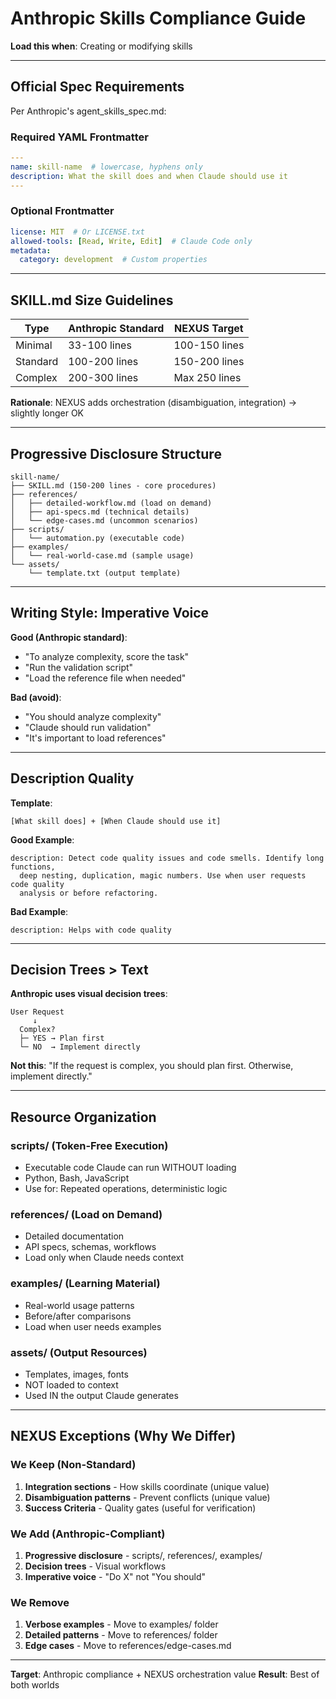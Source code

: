# Anthropic Skills Compliance Guide

**Load this when**: Creating or modifying skills

---

## Official Spec Requirements

Per Anthropic's agent_skills_spec.md:

### Required YAML Frontmatter
```yaml
---
name: skill-name  # lowercase, hyphens only
description: What the skill does and when Claude should use it
---
```

### Optional Frontmatter
```yaml
license: MIT  # Or LICENSE.txt
allowed-tools: [Read, Write, Edit]  # Claude Code only
metadata:
  category: development  # Custom properties
```

---

## SKILL.md Size Guidelines

| Type | Anthropic Standard | NEXUS Target |
|------|-------------------|--------------|
| Minimal | 33-100 lines | 100-150 lines |
| Standard | 100-200 lines | 150-200 lines |
| Complex | 200-300 lines | Max 250 lines |

**Rationale**: NEXUS adds orchestration (disambiguation, integration) → slightly longer OK

---

## Progressive Disclosure Structure

```
skill-name/
├── SKILL.md (150-200 lines - core procedures)
├── references/
│   ├── detailed-workflow.md (load on demand)
│   ├── api-specs.md (technical details)
│   └── edge-cases.md (uncommon scenarios)
├── scripts/
│   └── automation.py (executable code)
├── examples/
│   └── real-world-case.md (sample usage)
└── assets/
    └── template.txt (output template)
```

---

## Writing Style: Imperative Voice

**Good (Anthropic standard)**:
- "To analyze complexity, score the task"
- "Run the validation script"
- "Load the reference file when needed"

**Bad (avoid)**:
- "You should analyze complexity"
- "Claude should run validation"
- "It's important to load references"

---

## Description Quality

**Template**:
```
[What skill does] + [When Claude should use it]
```

**Good Example**:
```
description: Detect code quality issues and code smells. Identify long functions,
  deep nesting, duplication, magic numbers. Use when user requests code quality
  analysis or before refactoring.
```

**Bad Example**:
```
description: Helps with code quality
```

---

## Decision Trees > Text

**Anthropic uses visual decision trees**:

```
User Request
     ↓
  Complex?
  ├─ YES → Plan first
  └─ NO  → Implement directly
```

**Not this**:
"If the request is complex, you should plan first. Otherwise, implement directly."

---

## Resource Organization

### scripts/ (Token-Free Execution)
- Executable code Claude can run WITHOUT loading
- Python, Bash, JavaScript
- Use for: Repeated operations, deterministic logic

### references/ (Load on Demand)
- Detailed documentation
- API specs, schemas, workflows
- Load only when Claude needs context

### examples/ (Learning Material)
- Real-world usage patterns
- Before/after comparisons
- Load when user needs examples

### assets/ (Output Resources)
- Templates, images, fonts
- NOT loaded to context
- Used IN the output Claude generates

---

## NEXUS Exceptions (Why We Differ)

### We Keep (Non-Standard)
1. **Integration sections** - How skills coordinate (unique value)
2. **Disambiguation patterns** - Prevent conflicts (unique value)
3. **Success Criteria** - Quality gates (useful for verification)

### We Add (Anthropic-Compliant)
1. **Progressive disclosure** - scripts/, references/, examples/
2. **Decision trees** - Visual workflows
3. **Imperative voice** - "Do X" not "You should"

### We Remove
1. **Verbose examples** - Move to examples/ folder
2. **Detailed patterns** - Move to references/ folder
3. **Edge cases** - Move to references/edge-cases.md

---

**Target**: Anthropic compliance + NEXUS orchestration value
**Result**: Best of both worlds
